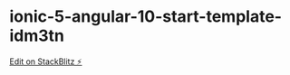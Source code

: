 # ionic-5-angular-10-start-template-idm3tn

[Edit on StackBlitz ⚡️](https://stackblitz.com/edit/ionic-5-angular-10-start-template-idm3tn)